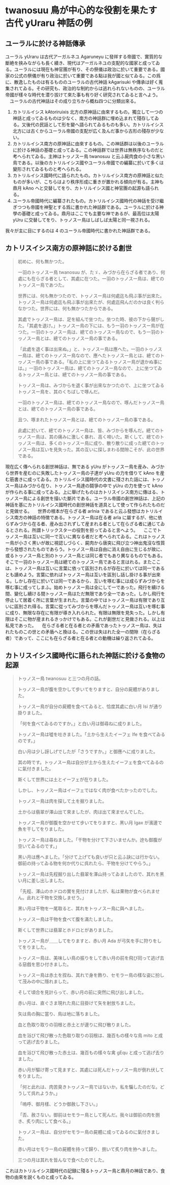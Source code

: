 # twanosuu 鳥が中心的な役割を果たす古代 yUraru 神話の例

## ユーラルに於ける神話傳承

ユーラル yUraru は古代アーガルネユ Agaruneyu に發祥する帝國で、實質的な斷絶を挾みながらも長く續き、現代はアーガルネユの支配的な國家と成ってゐる。ユーラルには現在も神官團が有り、その祭儀は政治に於いて重要である。國家の公式の祭儀が有り政治に於いて重要である點は我が國と似てゐる。この爲に、散逸したものは有るもののユーラルの古代神話 kAgarisuki や傳承は好く蒐集されてゐる。その研究も、政治的な制約からは逃れられないものの、ユーラル帝國が樣々な時代を潜り拔けて來た事も有り好く研究されてゐると言へよう。
　ユーラルの古代神話はその成り立ちから概ね四つに分類出來る。

1. カトリルイシス kAtoriruixis 北方の原神話に由來するもの。獨立して一つの神話と成ってゐるものは少なく、南方の神話群に埋め込まれて殘存してゐる。又後代の民話として形を變へ語られてゐるものも多い。カトリルイシス北方には古くからユーラル帝國の支配が広く及んだ事から古形の殘存が少ない。
1. カトリルイシス南方の原神話に由來するもの。この神話群は以後のユーラルに於ける神話の基礎と成ってゐる。この神話群では世界は無秩序なものだと考へられてゐる。主神はトヮノスー鳥 twanosuu と云ふ屍肉食の小さな黑い鳥である。以後のカトリルイシス國やユーラル帝國での編纂に於いて多くは變形されてゐるものと考へられる。
1. カトリルイシス國時代に語られたもの。カトリルイシス南方の原神話と似たものが多いが、こちらはより秩序形成に重きが置かれる傾向が有る。主神も鼎月 kAno へと交替してをり、カトリルイシス國と神官團の起源も語られる。
1. ユーラル帝國時代に編纂されたもの。カトリルイシス國時代の神話を受け繼ぎつつも帝國を神聖とする爲に書かれた神話群である。ユーラルに於ける神學の基礎と成ってゐる。鼎月はここでも主要な神であるが、最高位は太陽 yUru に交替してをり、トヮノスー鳥はしばしば太陽と同一視される。

我々が主に目にするのは 4 のユーラル帝國時代に書かれた神話群である。

## カトリスイシス南方の原神話に於ける創世

> 初めに、何も無かつた。
>
> 一羽のトヮノスー鳥 twanosuu が、たゞ、みづから在らざる者であり、何處にも在らざる者として、其處に在つた。一羽のトヮノスー鳥は、總てのトヮノスー鳥であつた。
>
> 世界には、何も無かつたので、トヮノスー鳥は何處迄も飛ぶ事が出來た。トヮノスー鳥は何處迄も飛ぶ事が出來たが、何處迄飛んだのかは良く判らなかつた。世界には、何も無かつたからである。
>
> 其處でトヮノスー鳥は、足を組んで坐つた。坐つた時、彼の下から聲がした。「其處を退け。」トヮノスー鳥の下には、もう一羽のトヮノスー鳥が在つた。一羽のトヮノスー鳥は、總てのトヮノスー鳥なので、もう一羽のトヮノスー鳥とは、總てのトヮノスー鳥の事である。
>
> 「此處を退く事は出來ぬ。」と、トヮノスー鳥は應へた。一羽のトヮノスー鳥は、總てのトヮノスー鳥なので、應へたトヮノスー鳥とは、總てのトヮノスー鳥の事である。「私の上に坐つてゐるトヮノスー鳥が退かぬ事には。」一羽のトヮノスー鳥は、總てのトヮノスー鳥なので、上に坐つてゐるトヮノスー鳥とは、總てのトヮノスー鳥の事である。
>
> トヮノスー鳥は、みづからを退く事が出來なかつたので、上に坐つてゐるトヮノスー鳥を、其のくちばしで啄んだ。
>
> 一羽のトヮノスー鳥は、總てのトヮノスー鳥なので、啄んだトヮノスー鳥とは、總てのトヮノスー鳥の事である。
>
> 且つ、啄まれたトヮノスー鳥とは、總てのトヮノスー鳥の事である。
>
> 此處に於いて、總てのトヮノスー鳥は、皆、みづからを啄んだ。總てのトヮノスー鳥は、其の痛みに激しく暴れ、高く啼いた。斯くして、總てのトヮノスー鳥は、多くのトヮノスー鳥に成り、散り散りに成った總てのトヮノスー鳥は互いを見失った。其の互いに探しまわる間隙こそが、此の世界である。

現在広く傳へられる創世神話は、無である yUru がトヮノスー鳥を産み、みづから世界を産むのに失敗したトヮノスー鳥の子達が yUru の力を借りて kAno を産む筋書きに成ってゐる。カトリルイシス國時代の文書に殘された話には、トヮノスー鳥はみづから在り、トヮノスー鳥達の鬪爭の中で yUru の力を使って kAno が作られる事に成ってゐる。上に舉げたものはカトリスイシス南方に傳はる、トヮノスー鳥による創世を描いた斷片である。ユーラル帝國の創世神話は、上記の神話を基にカトリルイシス國時代の創世神話を道具として使って作られたものだと見做せる。
　世界の根本が在らざる者 arInia であると云ふ發想はカトリルイシス南方の神話の特徴である。トヮノスー鳥は在る者 arIa に屬するが、他に依らずみづから在る者、産み出されずして産まれる者として在らざる者に通じてゐるとされる。所謂トリックスターの役割を担ってゐると言へよう。
　ここでトヮノスー鳥は互いに同一で互いに異なる者だと考へられてゐる。これはトヮノスー鳥が小さく黑いが故に視認しづらく、屍肉から唐突に飛び立つ神出鬼沒な性質から發想されたものであらう。トヮノスー鳥は自由に消え自由に生じるが故に、或るトヮノスー鳥と別のトヮノスー鳥とは同じ者でもあり異なるものでもある。そこで一羽のトヮノスー鳥は總てのトヮノスー鳥であると言はれる。またここは、トヮノスー鳥は互いに言葉に依って區別されるが存在に於いては同一であるとも讀めよう。言葉に依ればトヮノスー鳥は互いを區別し話し掛ける事が出來る。しかし存在に於いては同一であるから、互いを啄む事には成らずみづからを啄む事に成ってしまふ。始めトヮノスー鳥は全にして一であった。飛行を續ける間、變化し續ける間トヮノスー鳥はただ無限であり全一であった。しかし飛行を停止して居着く所に言葉が生まれた。言葉の中ではトヮノスー鳥は有限であり互いに區別され得る。言葉に從ってみづからを啄んだトヮノスー鳥は互いを啄む事に成り、無限な存在に有限が導き入れられた。有限は無限を見失った。しかし有限はそこに物が産まれるきっかけでもある。これが創世だと見做される。以上は私見であった。
　在らざる者と在る者との矛盾であったトヮノスー鳥は、失はれたものこの世との矛盾へと換はる。この世は失はれた全一の間隙（在らざる者）であって、ここにも在らざる者と在る者との動機は繰り返されてゐる。

## カトリスイシス國時代に語られた神話に於ける食物の起源

> トヮノスー鳥 twanosuu と三つの月の話。
>
> トヮノスー鳥が腹を空かして步いてをりますと、自分の屍體がありました。
>
> トヮノスー鳥が自分の屍體を食べてゐると、恰度其處に白い月 Isi が通り掛りました。
>
> 「何を食べてゐるのですか。」と白い月は御尋ねに成りました。
>
> トヮノスー鳥は噓を吐きました。「土から生えたイーフェ Ife を食べてゐるのです。」
>
> 白い月は少し訝しげでしたが「さうですか。」と御應へに成りました。
>
> 其の時です。トヮノスー鳥は自分が土から生えたイーフェを食べてゐるのに氣付きました。
>
> 斯くして世界には土とイーフェが在りました。
>
> しかし、トヮノスー鳥はイーフェではなく肉が食べたかったのでした。
>
> トヮノスー鳥は肉を探して土を掘りました。
>
> 土からは翡翠が澤山出て來ましたが、肉は出て來ませんでした。
>
> トヮノスー鳥が御腹を空かせて步いてをりますと、黑い月 Igax が濱邊で魚を干してをりました。
>
> トヮノスー鳥は尋ねました。「干物を分けて下さいませんか。迚も御腹が空いてゐるのです。」
>
> 黑い月は應へました。「分けて上げても良いが只と云ふ訣には行かない。御前の持ってゐる物を何か代りに呉れたら、干物を分けてやらう。」
>
> トヮノスー鳥は先程掘り出した翡翠を澤山持ってゐましたので、其れを黑い月に差し出しました。
>
> 「先程、澤山のホドロの實を見付けましたが、私は果物が食べられません。此れと干物を交換しませう。」
>
> 黑い月は干物を一尾取ると、其れをトヮノスー鳥に與へました。
>
> トヮノスー鳥は干物を食べて腹を滿たしました。
>
> 斯くして世界には翡翠とホドロとがありました。
>
> トヮノスー鳥が＿＿してをりますと、赤い月 Ada が弓矢を手に狩りをしてをりました。
>
> トヮノスー鳥は、美味しい鳥の振りをして赤い月の前を飛び囘って逃げ去る惡戲を思ひ付きました。
>
> トヮノスー鳥は赤土を捏ね、其れで身を飾り、セモラー鳥の樣な姿に扮して茂みの中に隱れました。
>
> そして頃合を見計らって、赤い月の前に突然に飛び出しました。
>
> 赤い月は、直ぐさま現れた鳥に目掛けて矢を射放ちました。
>
> 矢は鳥の胸に當り、鳥は地に落ちました。
>
> 血と色取り取りの羽根と赤土とが邊りに飛び散りました。
>
> 血を浴びて飛び散った色取り取りの羽根は、幾百もの樣々な鳥 mito と成って逃げ去りました。
>
> 血を浴びて飛び散った赤土は、幾百もの樣々な禽 gEqu と成って逃げ去りました。
>
> 赤い月が驅け寄って見ますと、其處には死んだトヮノスー鳥が倒れ伏してをりました。
>
> 「何と此れは、肉苦臭きトヮノスー鳥ではないか。私を騙したのだな。どうして呉れようか。」
>
> 「嗚呼、御月樣、どうか御赦し下さい。」
>
> 「否、赦さない。御前はセモラー鳥として死んだ。我々は御前の肉を捌き、炙り肉にして食べる。」
>
> トヮノスー鳥は、自分がセモラー鳥の屍體に成ってゐるのに氣付きました。
>
> 赤い月はセモラー鳥の屍體を持って歸り、捌いて炙り肉を拵へました。
>
> 三つの月は其れを皆んなで食べたのでした。

これはカトリルイシス國時代の記録に殘るトヮノスー鳥と鼎月の神話であり、食物の由來を説くものと成ってゐる。
